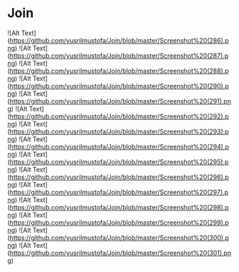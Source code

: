 # Join
![Alt Text] (https://github.com/yusrilmustofa/Join/blob/master/Screenshot%20(286).png)
![Alt Text] (https://github.com/yusrilmustofa/Join/blob/master/Screenshot%20(287).png)
![Alt Text] (https://github.com/yusrilmustofa/Join/blob/master/Screenshot%20(288).png)
![Alt Text] (https://github.com/yusrilmustofa/Join/blob/master/Screenshot%20(290).png)
![Alt Text] (https://github.com/yusrilmustofa/Join/blob/master/Screenshot%20(291).png)
![Alt Text] (https://github.com/yusrilmustofa/Join/blob/master/Screenshot%20(292).png)
![Alt Text] (https://github.com/yusrilmustofa/Join/blob/master/Screenshot%20(293).png)
![Alt Text] (https://github.com/yusrilmustofa/Join/blob/master/Screenshot%20(294).png)
![Alt Text] (https://github.com/yusrilmustofa/Join/blob/master/Screenshot%20(295).png)
![Alt Text] (https://github.com/yusrilmustofa/Join/blob/master/Screenshot%20(296).png)
![Alt Text] (https://github.com/yusrilmustofa/Join/blob/master/Screenshot%20(297).png)
![Alt Text] (https://github.com/yusrilmustofa/Join/blob/master/Screenshot%20(298).png)
![Alt Text] (https://github.com/yusrilmustofa/Join/blob/master/Screenshot%20(299).png)
![Alt Text] (https://github.com/yusrilmustofa/Join/blob/master/Screenshot%20(300).png)
![Alt Text] (https://github.com/yusrilmustofa/Join/blob/master/Screenshot%20(301).png)
